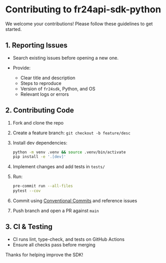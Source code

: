 # Contributing to fr24api-sdk-python

We welcome your contributions! Please follow these guidelines to get started.

## 1. Reporting Issues

* Search existing issues before opening a new one.
* Provide:

  * Clear title and description
  * Steps to reproduce
  * Version of `fr24sdk`, Python, and OS
  * Relevant logs or errors

## 2. Contributing Code

1. Fork and clone the repo
2. Create a feature branch: `git checkout -b feature/desc`
3. Install dev dependencies:

   ```bash
   python -m venv .venv && source .venv/bin/activate
   pip install -e '.[dev]'
   ```
4. Implement changes and add tests in `tests/`
5. Run:

   ```bash
   pre-commit run --all-files
   pytest --cov
   ```
6. Commit using [Conventional Commits](https://www.conventionalcommits.org/en/v1.0.0/) and reference issues
7. Push branch and open a PR against `main`

## 3. CI & Testing

* CI runs lint, type-check, and tests on GitHub Actions
* Ensure all checks pass before merging

Thanks for helping improve the SDK!
